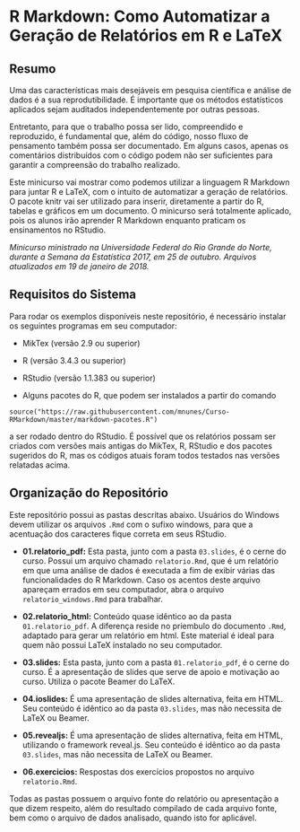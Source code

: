 # R Markdown: Como Automatizar a Geração de Relatórios em R e LaTeX

## Resumo

Uma das características mais desejáveis em pesquisa científica e análise de dados é a sua reprodutibilidade. É importante que os métodos estatísticos aplicados sejam auditados independentemente por outras pessoas.

Entretanto, para que o trabalho possa ser lido, compreendido e reproduzido, é fundamental que, além do código, nosso fluxo de pensamento também possa ser documentado. Em alguns casos, apenas os comentários distribuídos com o código podem não ser suficientes para garantir a compreensão do trabalho realizado.

Este minicurso vai mostrar como podemos utilizar a linguagem R Markdown para juntar R e LaTeX, com o intuito de automatizar a geração de relatórios. O pacote knitr vai ser utilizado para inserir, diretamente a partir do R, tabelas e gráficos em um documento. O minicurso será totalmente aplicado, pois os alunos irão aprender R Markdown enquanto praticam os ensinamentos no RStudio.

_Minicurso ministrado na Universidade Federal do Rio Grande do Norte, durante a Semana da Estatística 2017, em 25 de outubro. Arquivos atualizados em 19 de janeiro de 2018._

## Requisitos do Sistema

Para rodar os exemplos disponíveis neste repositório, é necessário instalar os seguintes programas em seu computador:

- MikTex (versão 2.9 ou superior)

- R (versão 3.4.3 ou superior)

- RStudio (versão 1.1.383 ou superior)

- Alguns pacotes do R, que podem ser instalados a partir do comando

`source("https://raw.githubusercontent.com/mnunes/Curso-RMarkdown/master/markdown-pacotes.R")`

a ser rodado dentro do RStudio. É possível que os relatórios possam ser criados com versões mais antigas do MikTex, R, RStudio e dos pacotes sugeridos do R, mas os códigos atuais foram todos testados nas versões relatadas acima.

## Organização do Repositório

Este repositório possui as pastas descritas abaixo. Usuários do Windows devem utilizar os arquivos `.Rmd` com o sufixo windows, para que a acentuação dos caracteres fique correta em seus RStudio.

* **01.relatorio_pdf:** Esta pasta, junto com a pasta `03.slides`, é o cerne do curso. Possui um arquivo chamado `relatorio.Rmd`, que é um relatório em que uma análise de dados é executada a fim de exibir várias das funcionalidades do R Markdown. Caso os acentos deste arquivo apareçam errados em seu computador, abra o arquivo `relatorio_windows.Rmd` para trabalhar.

* **02.relatorio_html:** Conteúdo quase idêntico ao da pasta `01.relatorio_pdf`. A diferença reside no priembulo do documento `.Rmd`, adaptado para gerar um relatório em html. Este material é ideal para quem não possui LaTeX instalado no seu computador.

* **03.slides:** Esta pasta, junto com a pasta `01.relatorio_pdf`, é o cerne do curso. É  a apresentação de slides que serve de apoio e motivação ao curso. Utiliza o pacote Beamer do LaTeX.

* **04.ioslides:** É uma apresentação de slides alternativa, feita em HTML. Seu conteúdo é idêntico ao da pasta `03.slides`, mas não necessita de LaTeX ou Beamer.

* **05.revealjs:** É uma apresentação de slides alternativa, feita em HTML, utilizando o framework reveal.js. Seu conteúdo é idêntico ao da pasta `03.slides`, mas não necessita de LaTeX ou Beamer.

* **06.exercicios:** Respostas dos exercícios propostos no arquivo `relatorio.Rmd`.

Todas as pastas possuem o arquivo fonte do relatório ou apresentação a que dizem respeito, além do resultado compilado de cada arquivo fonte, bem como o arquivo de dados analisado, quando isto for aplicável.


